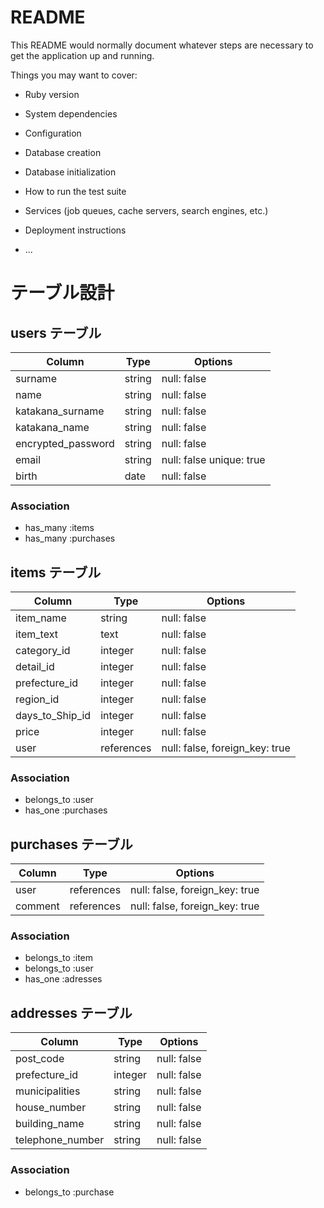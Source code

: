 # README

This README would normally document whatever steps are necessary to get the
application up and running.

Things you may want to cover:

* Ruby version

* System dependencies

* Configuration

* Database creation

* Database initialization

* How to run the test suite

* Services (job queues, cache servers, search engines, etc.)

* Deployment instructions

* ...


# テーブル設計

## users テーブル

| Column             | Type   | Options                 |
| ------------------ | ------ | ----------------------- |
| surname            | string | null: false             |
| name               | string | null: false             |
| katakana_surname   | string | null: false             |
| katakana_name      | string | null: false             |
| encrypted_password | string | null: false             |
| email              | string | null: false unique: true|
| birth              | date   | null: false             |

### Association

- has_many :items
- has_many :purchases


## items テーブル

| Column           | Type       | Options                        |
| ------           | ------     | -----------                    |
| item_name        | string     | null: false                    |
| item_text        | text       | null: false                    |
| category_id      | integer    | null: false                    |
| detail_id        | integer    | null: false                    |
| prefecture_id    | integer    | null: false                    |
| region_id        | integer    | null: false                    | 
| days_to_Ship_id  | integer    | null: false                    |
| price            | integer    | null: false                    |
| user             | references | null: false, foreign_key: true |
### Association

- belongs_to :user
- has_one    :purchases


## purchases テーブル

| Column | Type       | Options                        |
| ------ | ---------- | ------------------------------ |
| user   | references | null: false, foreign_key: true |
| comment| references | null: false, foreign_key: true |

### Association

- belongs_to :item
- belongs_to :user
- has_one :adresses
## addresses テーブル

| Column         | Type       | Options     |
| -------        | ---------- | ----------- |
|post_code       | string     | null: false |
|prefecture_id   | integer    | null: false |
|municipalities  | string     | null: false |
|house_number    | string     | null: false |
|building_name   | string     | null: false |
|telephone_number| string     | null: false |

### Association

- belongs_to :purchase